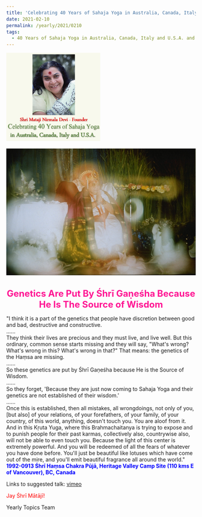 ```yaml
---
title: 'Celebrating 40 Years of Sahaja Yoga in Australia, Canada, Italy and U.S.A. and its Culture, Post 6'
date: 2021-02-10
permalink: /yearly/2021/0210
tags:
  - 40 Years of Sahaja Yoga in Australia, Canada, Italy and U.S.A. and its Culture
---
```


<div style="text-align: left"><img src="/images/Celebrating40YearsSahajaYoga.png" width="250" /></div><br>

<div style="text-align: center"><img src="/images/image619.png" /></div>

<br>
<p style="color:DeepPink; text-align:center">
<font size="+2"><b>Genetics Are Put By Śhrī Gaṇeśha Because He Is The Source of Wisdom</b><br></font>
</p>

<p>
"I think it is a part of the genetics that people have discretion between good and bad, destructive and constructive.<br>
......<br>
They think their lives are precious and they must live, and live well. But this ordinary, common sense starts missing and they will say, "What's wrong? What's wrong in this? What's wrong in that?" That means: the genetics of the Haṃsa are missing.<br>
......<br>
So these genetics are put by Śhrī Gaṇeśha because He is the Source of Wisdom.<br>
......<br>
So they forget, 'Because they are just now coming to Sahaja Yoga and their genetics are not established of their wisdom.'<br>
......<br>
Once this is established, then all mistakes, all wrongdoings, not only of you, [but also] of your relations, of your forefathers, of your family, of your country, of this world, anything, doesn't touch you. You are aloof from it. And in this Kṛuta Yuga, where this Brahmachaitanya is trying to expose and to punish people for their past karmas, collectively also, countrywise also, will not be able to even touch you. Because the light of this center is extremely powerful. And you will be redeemed of all the fears of whatever you have done before. You'll just be beautiful like lotuses which have come out of the mire, and you'll emit beautiful fragrance all around the world."<br>
<font color="blue"><b>1992-0913 Śhrī Haṃsa Chakra Pūjā, Heritage Valley Camp Site (110 kms E of Vancouver), BC, Canada</b></font><br>
</p>

Links to suggested talk: <a href="https://vimeo.com/88801128"> vimeo</a><br>

<p style="color:red;">Jay Śhrī Mātājī!<br></p>

Yearly Topics Team